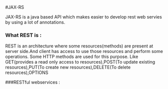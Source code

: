 #JAX-RS

JAX-RS is a java based API which makes easier to develop rest web servies by using a lot of annotations.
### What REST  is :

REST is an architecture where some resources(methods) are present at server side.And client has access to use those resources and perform some operations.
Some HTTP methods are used for this purpose. Like GET(provides a read only access to resources),POST(To update existing resources),PUT(To create new resources),DELETE(To delete resources),OPTIONS

###RESTful webservices :

